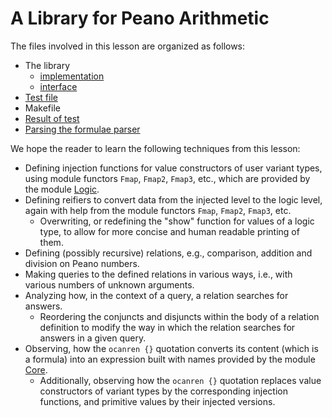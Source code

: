 # A Library for Peano Arithmetic

The files involved in this lesson are organized as follows:

- The library
  - [implementation](peano.ml)
  - [interface](peano.mli)
- [Test file](test.ml)
- Makefile
- [Result of test](answers.txt)
- [Parsing the formulae parser](ocanren_expr.md) 

We hope the reader to learn the following techniques from this lesson:
- Defining injection functions for value constructors of user variant types, using module functors
  `Fmap`, `Fmap2`, `Fmap3`, etc., which are provided by the module [Logic](../../Installation/ocanren/src/core/Logic.mli).   
- Defining reifiers to convert data from the injected level to the logic level,
  again with help from the module functors  `Fmap`, `Fmap2`, `Fmap3`, etc.
  - Overwriting, or redefining the "show" function for values of a logic type,
    to allow for more concise and human readable printing of them.
- Defining (possibly recursive) relations, e.g.,  comparison, addition and division on Peano numbers.
- Making queries to the defined relations in various ways, i.e., with various numbers
  of unknown arguments. 
- Analyzing how, in the context of a query, a relation searches for answers.
  - Reordering the conjuncts and disjuncts within the body of a relation definition
    to modify the way in which the relation searches for answers in a given query.
- Observing, how the `ocanren {}` quotation converts its content (which is a formula) into
  an expression built with names  provided by the module [Core](../../Installation/ocanren/src/core/Core.mli).
     - Additionally, observing how the `ocanren {}` quotation replaces  value constructors
     of variant types by the corresponding injection functions, and primitive values by their
     injected versions.